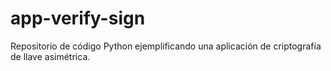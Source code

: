 # app-verify-sign
Repositorio de código Python ejemplificando una aplicación de criptografía de llave asimétrica.
